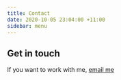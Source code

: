 ```yaml
---
title: Contact
date: 2020-10-05 23:04:00 +11:00
sidebar: menu
---
```


## Get in touch

If you want to work with me, [email me](mailto:benjamin.w.peng@gmail.com)